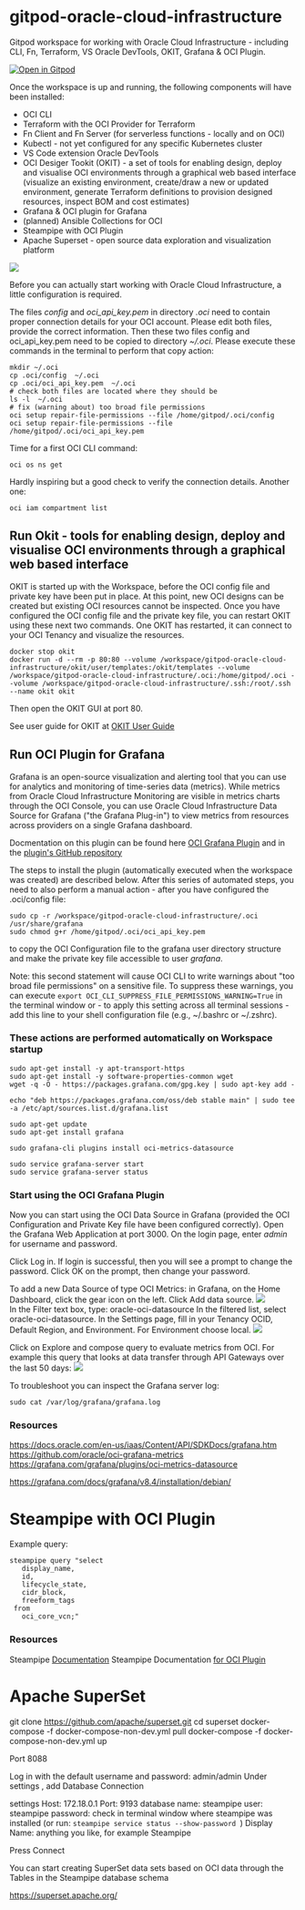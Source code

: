 # gitpod-oracle-cloud-infrastructure
Gitpod workspace for working with Oracle Cloud Infrastructure - including CLI, Fn, Terraform, VS Oracle DevTools, OKIT, Grafana & OCI Plugin.

[![Open in Gitpod](https://gitpod.io/button/open-in-gitpod.svg)](https://gitpod.io/#https://github.com/lucasjellema/gitpod-oracle-cloud-infrastructure)

Once the workspace is up and running, the following components will have been installed:

* OCI CLI 
* Terraform with the OCI Provider for Terraform
* Fn Client and Fn Server (for serverless functions - locally and on OCI)
* Kubectl - not yet configured for any specific Kubernetes cluster
* VS Code extension Oracle DevTools
* OCI Desiger Tookit (OKIT) - a set of tools for enabling design, deploy and visualise OCI environments through a graphical web based interface (visualize an existing environment, create/draw a new or updated environment, generate Terraform definitions to provision designed resources, inspect BOM and cost estimates)
* Grafana & OCI plugin for Grafana
* (planned) Ansible Collections for OCI
* Steampipe with OCI Plugin
* Apache Superset - open source data exploration and visualization platform

![](images/workspace-tools-oci.png)  

Before you can actually start working with Oracle Cloud Infrastructure, a little configuration is required.

The files *config* and *oci_api_key.pem* in directory *.oci* need to contain proper connection details for your OCI account. Please edit both files, provide the correct information. Then these two files config and oci_api_key.pem need to be copied to directory *~/.oci*. Please execute these commands in the terminal to perform that copy action:

```
mkdir ~/.oci
cp .oci/config  ~/.oci
cp .oci/oci_api_key.pem  ~/.oci
# check both files are located where they should be
ls -l  ~/.oci
# fix (warning about) too broad file permissions
oci setup repair-file-permissions --file /home/gitpod/.oci/config
oci setup repair-file-permissions --file /home/gitpod/.oci/oci_api_key.pem
```

Time for a first OCI CLI command: 

```
oci os ns get 
```

Hardly inspiring  but a good check to verify the connection details. Another one:

```
oci iam compartment list
```

## Run Okit - tools for enabling design, deploy and visualise OCI environments through a graphical web based interface

OKIT is started up with the Workspace, before the OCI config file and private key have been put in place. At this point, new OCI designs can be created but existing OCI resources cannot be inspected. Once you have configured the OCI config file and the private key file, you can restart OKIT using these next two commands. One OKIT has restarted, it can connect to your OCI Tenancy and visualize the resources. 

```
docker stop okit
docker run -d --rm -p 80:80 --volume /workspace/gitpod-oracle-cloud-infrastructure/okit/user/templates:/okit/templates --volume /workspace/gitpod-oracle-cloud-infrastructure/.oci:/home/gitpod/.oci --volume /workspace/gitpod-oracle-cloud-infrastructure/.ssh:/root/.ssh --name okit okit
```

Then open the OKIT GUI at port 80.

See user guide for OKIT at [OKIT User Guide](https://github.com/oracle/oci-designer-toolkit/blob/master/documentation/Usage.md) 

## Run OCI Plugin for Grafana

Grafana is an open-source visualization and alerting tool that you can use for analytics and monitoring of time-series data (metrics). While metrics from Oracle Cloud Infrastructure Monitoring are visible in metrics charts through the OCI Console, you can use Oracle Cloud Infrastructure Data Source for Grafana ("the Grafana Plug-in") to view metrics from resources across providers on a single Grafana dashboard.

Docmentation on this plugin can be found here [OCI Grafana Plugin](https://docs.oracle.com/en-us/iaas/Content/API/SDKDocs/grafana.htm) and in the [plugin's GitHub repository](https://github.com/oracle/oci-grafana-metrics) 

The steps to install the plugin (automatically executed when the workspace was created) are described below. After this series of automated steps, you need to also perform a manual action - after you have configured the .oci/config file:

```
sudo cp -r /workspace/gitpod-oracle-cloud-infrastructure/.oci /usr/share/grafana
sudo chmod g+r /home/gitpod/.oci/oci_api_key.pem 
```
to copy the OCI Configuration file to the grafana user directory structure and make the private key file accessible to user *grafana*.

Note: this second statement will cause OCI CLI to write warnings about "too broad file permissions" on a sensitive file. To suppress these warnings, you can execute `export OCI_CLI_SUPPRESS_FILE_PERMISSIONS_WARNING=True` in the terminal window or - to apply this setting across all terminal sessions - add this line to your shell configuration file (e.g., ~/.bashrc or ~/.zshrc). 


### These actions are performed automatically on Workspace startup

```
sudo apt-get install -y apt-transport-https
sudo apt-get install -y software-properties-common wget
wget -q -O - https://packages.grafana.com/gpg.key | sudo apt-key add -

echo "deb https://packages.grafana.com/oss/deb stable main" | sudo tee -a /etc/apt/sources.list.d/grafana.list

sudo apt-get update
sudo apt-get install grafana

sudo grafana-cli plugins install oci-metrics-datasource

sudo service grafana-server start
sudo service grafana-server status
```



### Start using the OCI Grafana Plugin

Now you can start using the OCI Data Source in Grafana (provided the OCI Configuration and Private Key file have been configured correctly). Open the Grafana Web Application at port 3000. On the login page, enter *admin* for username and password.

Click Log in. If login is successful, then you will see a prompt to change the password. 
Click OK on the prompt, then change your password.

To add a new Data Source of type OCI Metrics: in Grafana, on the Home Dashboard, click the gear icon on the left.
Click Add data source.
![](images/add-data-source.png)  
In the Filter text box, type: oracle-oci-datasource
In the filtered list, select oracle-oci-datasource.
In the Settings page, fill in your Tenancy OCID, Default Region, and Environment. For Environment choose local.
![](images/configure-grafana-plugin.png)  

Click on Explore and compose query to evaluate metrics from OCI. For example this query that looks at data transfer through API Gateways over the last 50 days:
![](images/grafana-exoloration-example.png)  

To troubleshoot you can inspect the Grafana server log:

```
sudo cat /var/log/grafana/grafana.log
```

### Resources


https://docs.oracle.com/en-us/iaas/Content/API/SDKDocs/grafana.htm
https://github.com/oracle/oci-grafana-metrics
https://grafana.com/grafana/plugins/oci-metrics-datasource

https://grafana.com/docs/grafana/v8.4/installation/debian/


# Steampipe with OCI Plugin

Example query:

```
steampipe query "select
   display_name,
   id,
   lifecycle_state,
   cidr_block,
   freeform_tags
 from
   oci_core_vcn;"
```

### Resources

Steampipe  [Documentation](https://steampipe.io/docs)
Steampipe Documentation [for OCI Plugin](https://hub.steampipe.io/plugins/turbot/oci)


# Apache SuperSet

git clone https://github.com/apache/superset.git
cd superset
docker-compose -f docker-compose-non-dev.yml pull
docker-compose -f docker-compose-non-dev.yml up

Port 8088


Log in with the default username and password: admin/admin
Under settings , add Database Connection 

settings
Host: 172.18.0.1
Port: 9193
database name: steampipe
user: steampipe
password: check in terminal window where steampipe was installed (or run: `steampipe service status --show-password `)
Display Name: anything you like, for example Steampipe

Press Connect

You can start creating SuperSet data sets based on OCI data through the Tables in the Steampipe database schema 


https://superset.apache.org/
